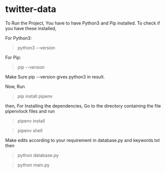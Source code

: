 # twitter-data

To Run the Project, You have to have Python3 and Pip installed.
To check if you have these installed,

For Python3:
>python3 --version

For Pip:
>pip --version

Make Sure pip --version gives python3 in result.


Now, Run
>pip install pipenv

then, For Installing the dependencies, Go to the directory containing the file pipenvlock files and run
>pipenv install

>pipenv shell

Make edits according to your requirement in database.py and keywords.txt then
>python database.py

>python main.py
